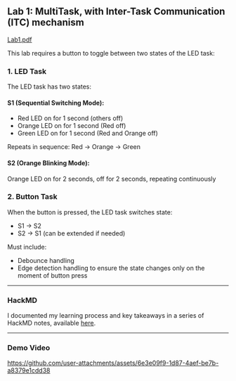 ## Lab 1: MultiTask, with Inter-Task Communication (ITC) mechanism
[Lab1.pdf](https://github.com/user-attachments/files/21773873/Lab1.pdf)

This lab requires a button to toggle between two states of the LED task:
### 1. LED Task
The LED task has two states:
#### S1 (Sequential Switching Mode):
  - Red LED on for 1 second (others off)
  - Orange LED on for 1 second (Red off)
  - Green LED on for 1 second (Red and Orange off)

  Repeats in sequence: Red → Orange → Green

#### S2 (Orange Blinking Mode):
  Orange LED on for 2 seconds, off for 2 seconds, repeating continuously

### 2. Button Task
When the button is pressed, the LED task switches state: 
- S1 → S2
- S2 → S1 (can be extended if needed)

Must include:
- Debounce handling
- Edge detection handling to ensure the state changes only on the moment of button press
---
### HackMD 
I documented my learning process and key takeaways in a series of HackMD notes, available [here](https://hackmd.io/@GDIF3DlmRBa7hCk6nQfzkQ/B1NHxwoueg).

---
### Demo Video
https://github.com/user-attachments/assets/6e3e09f9-1d87-4aef-be7b-a8379e1cdd38


